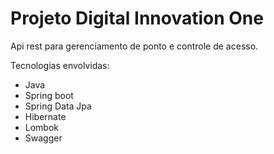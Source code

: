 # Projeto Digital Innovation One

Api rest para gerenciamento de ponto e controle de acesso.

Tecnologias envolvidas:

- Java 
- Spring boot
- Spring Data Jpa 
- Hibernate 
- Lombok 
- Swagger
